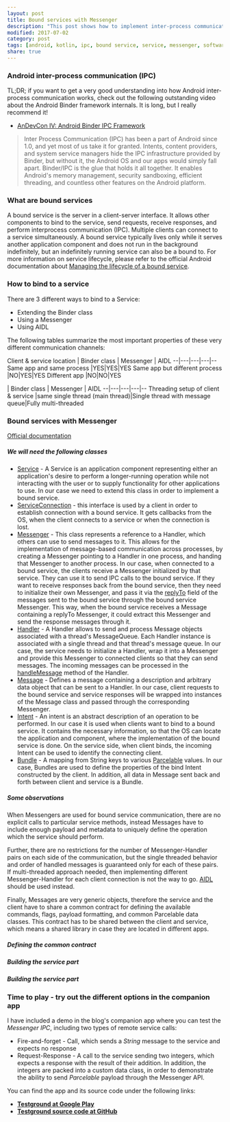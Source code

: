 ```yaml
---
layout: post
title: Bound services with Messenger
description: "This post shows how to implement inter-process communication in Android by using the Messenger API provided by the Android SDK"
modified: 2017-07-02
category: post
tags: [android, kotlin, ipc, bound service, service, messenger, software development]
share: true
---
```


### Android inter-process communication (IPC)
TL;DR; if you want to get a very good understanding into how Android inter-process communication works, check out the following outstanding video about the Android Binder framework internals. It is long, but I really recommend it!

* [AnDevCon IV: Android Binder IPC Framework](https://www.youtube.com/watch?v=hiq3mGfLOtE)

> Inter Process Communication (IPC) has been a part of Android since 1.0, and yet most of us take it for granted. Intents, content providers, and system service managers hide the IPC infrastructure provided by Binder, but without it, the Android OS and our apps would simply fall apart. Binder/IPC is the glue that holds it all together. It enables Android's memory management, security sandboxing, efficient threading, and countless other features on the Android platform.

### What are bound services
A bound service is the server in a client-server interface. It allows other components to bind to the service, send requests, receive responses, and perform interprocess communication (IPC). Multiple clients can connect to a service simultaneously. A bound service typically lives only while it serves another application component and does not run in the background indefinitely, but an indefinitely running service can also be a bound to. For more information on service lifecycle, please refer to the official Android documentation about [Managing the lifecycle of a bound service](https://developer.android.com/guide/components/bound-services.html#Lifecycle).

### How to bind to a service
There are 3 different ways to bind to a Service:

* Extending the Binder class
* Using a Messenger
* Using AIDL

The following tables summarize the most important properties of these very different communication channels:

Client & service location | Binder class | Messenger | AIDL
--|---|---|---|--
Same app and same process  |YES|YES|YES
Same app but different process  |NO|YES|YES
Different app  |NO|NO|YES

 | Binder class | Messenger | AIDL
--|---|---|---|--
Threading setup of client & service  |same single thread (main thread)|Single thread with message queue|Fully multi-threaded

### Bound services with Messenger
[Official documentation](https://developer.android.com/guide/components/bound-services.html#Messenger)

##### We will need the following classes

* [Service](https://developer.android.com/reference/android/app/Service.html) - A Service is an application component representing either an application's desire to perform a longer-running operation while not interacting with the user or to supply functionality for other applications to use. In our case we need to extend this class in order to implement a bound service.
* [ServiceConnection](https://developer.android.com/reference/android/content/ServiceConnection.html) - this interface is used by a client in order to establish connection with a bound service. It gets callbacks from the OS, when the client connects to a service or when the connection is lost.
* [Messenger](https://developer.android.com/reference/android/os/Messenger.html) - This class represents a reference to a Handler, which others can use to send messages to it. This allows for the implementation of message-based communication across processes, by creating a Messenger pointing to a Handler in one process, and handing that Messenger to another process. In our case, when connected to a bound service, the clients receive a Messenger initialized by that service. They can use it to send IPC calls to the bound service. If they want to receive responses back from the bound service, then they need to initialize their own Messenger, and pass it via the [replyTo](https://developer.android.com/reference/android/os/Message.html#replyTo) field of the messages sent to the bound service through the bound service Messenger. This way, when the bound service receives a Message containing a replyTo Messenger, it could extract this Messenger and send the response messages through it.
* [Handler](https://developer.android.com/reference/android/os/Messenger.html) - A Handler allows to send and process Message objects associated with a thread's MessageQueue. Each Handler instance is associated with a single thread and that thread's message queue. In our case, the service needs to initialize a Handler, wrap it into a Messenger and provide this Messenger to connected clients so that they can send messages. The incoming messages can be processed in the [handleMessage](https://developer.android.com/reference/android/os/Handler.html#handleMessage(android.os.Message)) method of the Handler.
* [Message](https://developer.android.com/reference/android/os/Message.html) - Defines a message containing a description and arbitrary data object that can be sent to a Handler. In our case, client requests to the bound service and service responses will be wrapped into instances of the Message class and passed through the corresponding Messenger.
* [Intent](https://developer.android.com/reference/android/content/Intent.html) - An intent is an abstract description of an operation to be performed. In our case it is used when clients want to bind to a bound service. It contains the necessary information, so that the OS can locate the application and component, where the implementation of the bound service is done. On the service side, when client binds, the incoming Intent can be used to identify the connecting client.
* [Bundle](https://developer.android.com/reference/android/os/Bundle.html) - A mapping from String keys to various [Parcelable](https://developer.android.com/reference/android/os/Parcelable.html) values. In our case, Bundles are used to define the properties of the bind Intent constructed by the client. In addition, all data in Message sent back and forth between client and service is a Bundle.

##### Some observations

When Messengers are used for bound service communication, there are no explicit calls to particular service methods, instead Messages have to include enough payload and metadata to uniquely define the operation which the service should perform.

Further, there are no restrictions for the number of Messenger-Handler pairs on each side of the communication, but the single threaded behavior and order of handled messages is guaranteed only for each of these pairs. If multi-threaded approach needed, then implementing different Messenger-Handler for each client connection is not the way to go. [AIDL](https://developer.android.com/guide/components/aidl.html) should be used instead.

Finally, Messages are very generic objects, therefore the service and the client have to share a common contract for defining the available commands, flags, payload formatting, and common Parcelable data classes. This contract has to be shared between the client and service, which means a shared library in case they are located in different apps.

##### Defining the common contract

##### Building the service part

##### Building the service part

### Time to play - try out the different options in the companion app
I have included a demo in the blog's companion app where you can test the _Messenger IPC_, including two types of remote service calls:

* Fire-and-forget - Call, which sends a _String_ message to the service and expects no response
* Request-Response - A call to the service sending two integers, which expects a response with the result of their addition. In addition, the integers are packed into a custom data class, in order to demonstrate the ability to send _Parcelable_ payload through the Messenger API.

You can find the app and its source code under the following links:

* [**Testground at Google Play**](https://play.google.com/store/apps/details?id=com.luboganev.testground)
* [**Testground source code at GitHub**](https://github.com/luboganev/testground)
